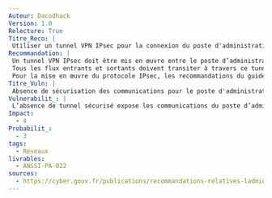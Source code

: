 ```yaml
---
Auteur: Dacodhack
Version: 1.0
Relecture: True
Titre_Reco: |
 Utiliser un tunnel VPN IPsec pour la connexion du poste d'administration à distance
Recommandation: |
 Un tunnel VPN IPsec doit être mis en œuvre entre le poste d’administration nomade, ou le site distant, et le SI d’administration.</br>
 Tous les flux entrants et sortants doivent transiter à travers ce tunnel. Toute configuration de type *split tunnelling* est à proscrire strictement.</br>
 Pour la mise en œuvre du protocole IPsec, les recommandations du guide de l’ANSSI ([Recommandations et méthodologie pour le nettoyage d’une politique de filtrage réseau d’un pare-feu](https://cyber.gouv.fr/publications/recommandations-et-methodologie-pour-le-nettoyage-dune-politique-de-filtrage-reseau)) doivent être appliquées.
Titre_Vuln: |
 Absence de sécurisation des communications pour le poste d'administration à distance
Vulnerabilit_: |
 L’absence de tunnel sécurisé expose les communications du poste d’administration à distance à des risques de compromission. Un attaquant pourrait intercepter, modifier ou injecter des données dans les flux non sécurisés.
Impact: 
  - 4
Probabilit_: 
  - 3
tags:
  - Réseaux
livrables:
  - ANSSI-PA-022
sources:
  - https://cyber.gouv.fr/publications/recommandations-relatives-ladministration-securisee-des-si
---
```

